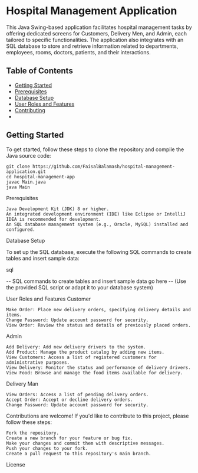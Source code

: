 # Hospital Management Application

This Java Swing-based application facilitates hospital management tasks by offering dedicated screens for Customers, Delivery Men, and Admin, each tailored to specific functionalities. The application also integrates with an SQL database to store and retrieve information related to departments, employees, rooms, doctors, patients, and their interactions.

## Table of Contents

- [Getting Started](#getting-started)
- [Prerequisites](#prerequisites)
- [Database Setup](#database-setup)
- [User Roles and Features](#user-roles-and-features)
- [Contributing](#contributing)
- 
## Getting Started

To get started, follow these steps to clone the repository and compile the Java source code:

    git clone https://github.com/FaisalBalamash/hospital-management-application.git
    cd hospital-management-app
    javac Main.java
    java Main

Prerequisites

    Java Development Kit (JDK) 8 or higher.
    An integrated development environment (IDE) like Eclipse or IntelliJ IDEA is recommended for development.
    An SQL database management system (e.g., Oracle, MySQL) installed and configured.

Database Setup

To set up the SQL database, execute the following SQL commands to create tables and insert sample data:

sql

-- SQL commands to create tables and insert sample data go here
-- (Use the provided SQL script or adapt it to your database system)

User Roles and Features
Customer

    Make Order: Place new delivery orders, specifying delivery details and items.
    Change Password: Update account password for security.
    View Order: Review the status and details of previously placed orders.

Admin

    Add Delivery: Add new delivery drivers to the system.
    Add Product: Manage the product catalog by adding new items.
    View Customers: Access a list of registered customers for administrative purposes.
    View Delivery: Monitor the status and performance of delivery drivers.
    View Food: Browse and manage the food items available for delivery.

Delivery Man

    View Orders: Access a list of pending delivery orders.
    Accept Order: Accept or decline delivery orders.
    Change Password: Update account password for security.

Contributions are welcome! If you'd like to contribute to this project, please follow these steps:

    Fork the repository.
    Create a new branch for your feature or bug fix.
    Make your changes and commit them with descriptive messages.
    Push your changes to your fork.
    Create a pull request to this repository's main branch.

License
